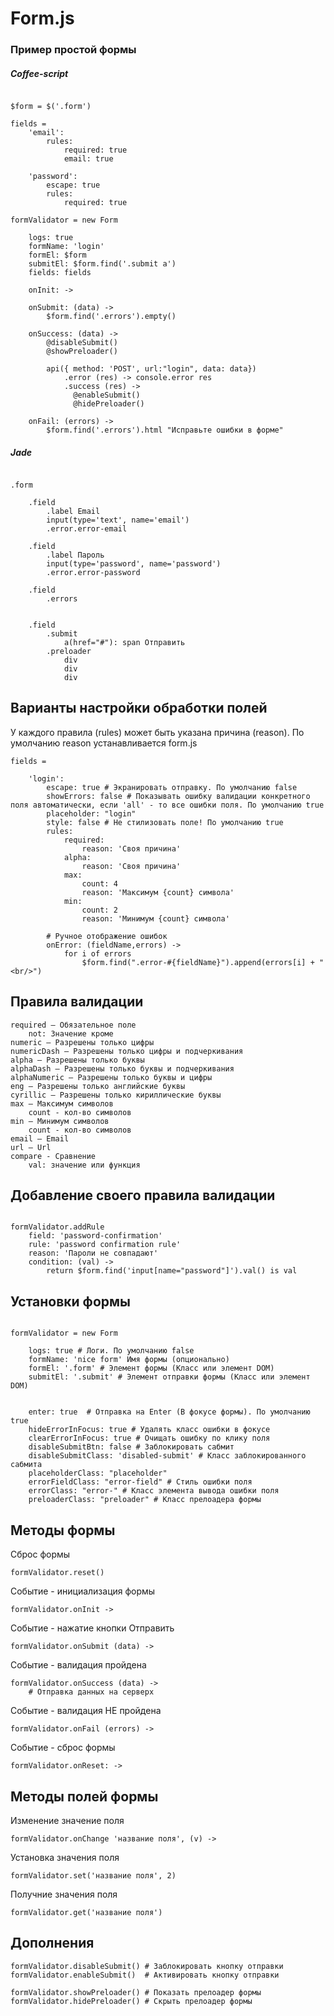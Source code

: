 # Form.js

### Пример простой формы

##### Coffee-script

``` 

$form = $('.form')

fields = 
	'email':
		rules:
			required: true
			email: true

	'password':
		escape: true
		rules:
			required: true

formValidator = new Form

	logs: true
	formName: 'login'
	formEl: $form
	submitEl: $form.find('.submit a')
	fields: fields
	
	onInit: ->
	
	onSubmit: (data) ->
		$form.find('.errors').empty()
		
	onSuccess: (data) ->
		@disableSubmit()
		@showPreloader()

		api({ method: 'POST', url:"login", data: data})
			.error (res) -> console.error res
			.success (res) ->
			  @enableSubmit()
			  @hidePreloader()
	
	onFail: (errors) ->
		$form.find('.errors').html "Исправьте ошибки в форме"

```

##### Jade

```

.form

	.field
		.label Email
		input(type='text', name='email')
		.error.error-email

	.field
		.label Пароль
		input(type='password', name='password')
		.error.error-password

	.field
		.errors


	.field
		.submit
			a(href="#"): span Отправить
		.preloader
			div
			div
			div

```

## Варианты настройки обработки полей

У каждого правила (rules) может быть указана причина (reason).
По умолчанию reason устанавливается form.js

```
fields = 

	'login':
		escape: true # Экранировать отправку. По умолчанию false
		showErrors: false # Показывать ошибку валидации конкретного поля автоматически, если 'all' - то все ошибки поля. По умолчанию true
		placeholder: "login"
		style: false # Не стилизовать поле! По умолчанию true
		rules:
			required:
				reason: 'Своя причина'
			alpha:
				reason: 'Своя причина'
			max:
				count: 4
				reason: 'Максимум {count} символа'
			min:
				count: 2
				reason: 'Минимум {count} символа'
		
		# Ручное отображение ошибок		
		onError: (fieldName,errors) ->
			for i of errors
				$form.find(".error-#{fieldName}").append(errors[i] + "<br/>")

```
				
## Правила валидации

```
required — Обязательное поле
	not: Значение кроме
numeric — Разрешены только цифры
numericDash — Разрешены только цифры и подчеркивания
alpha — Разрешены только буквы
alphaDash — Разрешены только буквы и подчеркивания
alphaNumeric — Разрешены только буквы и цифры
eng — Разрешены только английские буквы
cyrillic — Разрешены только кириллические буквы
max — Максимум символов
	count - кол-во символов
min — Минимум символов
	count - кол-во символов
email — Email
url — Url
compare - Сравнение
	val: значение или функция
```
	
	
## Добавление своего правила валидации

```

formValidator.addRule 
	field: 'password-confirmation'
	rule: 'password confirmation rule'
	reason: 'Пароли не совпадают'
	condition: (val) ->
		return $form.find('input[name="password"]').val() is val

```

## Установки формы

```

formValidator = new Form

	logs: true # Логи. По умолчанию false
	formName: 'nice form' Имя формы (опционально)
	formEl: '.form' # Элемент формы (Класс или элемент DOM)
	submitEl: '.submit' # Элемент отправки формы (Класс или элемент DOM)
	
	
	enter: true  # Отправка на Enter (В фокусе формы). По умолчанию true
	hideErrorInFocus: true # Удалять класс ошибки в фокусе
	clearErrorInFocus: true # Очищать ошибку по клику поля
	disableSubmitBtn: false # Заблокировать сабмит
	disableSubmitClass: 'disabled-submit' # Класс заблокированного сабмита
	placeholderClass: "placeholder"
	errorFieldClass: "error-field" # Стиль ошибки поля
	errorClass: "error-" # Класс элемента вывода ошибки поля
	preloaderClass: "preloader" # Класс прелоадера формы

```
	
## Методы формы

Сброс формы
```
formValidator.reset()
```

Событие - инициализация формы
```
formValidator.onInit ->
```

Событие - нажатие кнопки Отправить
```
formValidator.onSubmit (data) ->
```

Событие - валидация пройдена 
```
formValidator.onSuccess (data) ->
 	# Отправка данных на серверх 
```

Событие - валидация НЕ пройдена 
```
formValidator.onFail (errors) ->
```

Событие - сброс формы
```
formValidator.onReset: ->
```

## Методы полей формы

Изменение значение поля
```
formValidator.onChange 'название поля', (v) ->
```

Установка значения поля
```
formValidator.set('название поля', 2)
```

Получние значения поля
```
formValidator.get('название поля')
```


## Дополнения

```
formValidator.disableSubmit() # Заблокировать кнопку отправки
formValidator.enableSubmit()  # Активировать кнопку отправки

formValidator.showPreloader() # Показать прелоадер формы
formValidator.hidePreloader() # Скрыть прелоадер формы
```
